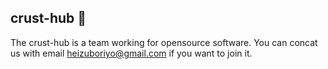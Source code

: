 ## crust-hub 👋

The crust-hub is a team working for opensource software. You can concat us with email heizuboriyo@gmail.com if you want to join it.
